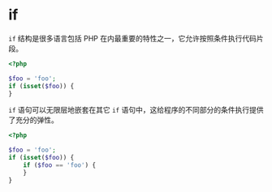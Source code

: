 # if

`if` 结构是很多语言包括 PHP 在内最重要的特性之一，它允许按照条件执行代码片段。

```php
<?php

$foo = 'foo';
if (isset($foo)) {
}

```

`if` 语句可以无限层地嵌套在其它 `if` 语句中，这给程序的不同部分的条件执行提供了充分的弹性。

```php
<?php

$foo = 'foo';
if (isset($foo)) {
    if ($foo == 'foo') {
    }
}

```

